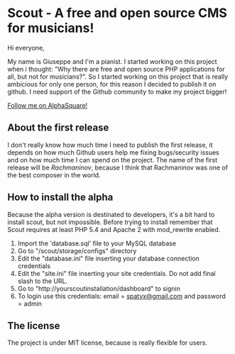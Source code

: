 # Scout - A free and open source CMS for musicians!

Hi everyone,

My name is Giuseppe and I'm a pianist. I started working on this project when i thought: "Why there are free and open
source PHP applications for all, but not for musicians?". So I started working on this project that is really ambicious
for only one person, for this reason I decided to publish it on github. I need support of the Github community to make
my project bigger!

[Follow me on AlphaSquare!](http://alphasquare.us/people/lowseling)

## About the first release

I don't really know how much time I need to publish the first release, it depends on how much Github users help me
fixing bugs/security issues and on how much time I can spend on the project. The name of the first release will be
*Rachmaninov*, because I think that Rachmaninov was one of the best composer in the world.

## How to install the alpha

Because the alpha version is destinated to developers, it's a bit hard to install scout, but not impossible.
Before trying to install remember that Scout requires at least PHP 5.4 and Apache 2 with mod_rewrite enabled.

1. Import the 'database.sql' file to your MySQL database
2. Go to "/scout/storage/configs" directory
3. Edit the "database.ini" file inserting your database connection credentials
4. Edit the "site.ini" file inserting your site credentials. Do not add final slash to the URL.
5. Go to "http://yourscoutinstallation/dashboard" to signin
6. To login use this credentials: email = spatyx@gmail.com and password = admin

## The license

The project is under MIT license, because is really flexible for users.